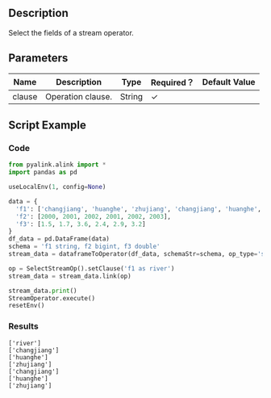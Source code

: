 ## Description
Select the fields of a stream operator.

## Parameters
| Name | Description | Type | Required？ | Default Value |
| --- | --- | --- | --- | --- |
| clause | Operation clause. | String | ✓ |  |

## Script Example

### Code

```python
from pyalink.alink import *
import pandas as pd

useLocalEnv(1, config=None)

data = {
  'f1': ['changjiang', 'huanghe', 'zhujiang', 'changjiang', 'huanghe', 'zhujiang'],
  'f2': [2000, 2001, 2002, 2001, 2002, 2003],
  'f3': [1.5, 1.7, 3.6, 2.4, 2.9, 3.2]
}
df_data = pd.DataFrame(data)
schema = 'f1 string, f2 bigint, f3 double'
stream_data = dataframeToOperator(df_data, schemaStr=schema, op_type='stream')

op = SelectStreamOp().setClause('f1 as river')
stream_data = stream_data.link(op)

stream_data.print()
StreamOperator.execute()
resetEnv()

```

### Results

```
['river']
['changjiang']
['huanghe']
['zhujiang']
['changjiang']
['huanghe']
['zhujiang']
```
